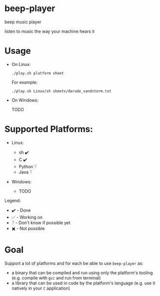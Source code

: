 # beep-player

beep music player

listen to music the way your machine hears it

# Usage

- On Linux:
    
    ```
    ./play.sh platform sheet
    ```

    For example: 
    ```
    ./play.sh Linux/sh sheets/darude_sandstorm.txt
    ```

- On Windows:

    TODO

# Supported Platforms:

- Linux:
    - sh :heavy_check_mark:
    - C :heavy_check_mark:
    - Python :grey_question:
    - Java :grey_question:

- Windows:
    - TODO

Legend:
- :heavy_check_mark: - Done
- :white_check_mark: - Working on
- :grey_question: - Don't know if possible yet
- :heavy_multiplication_x: - Not possible

# Goal

Support a lot of platforms and for each be able to use ```beep-player``` as:
- a binary that can be compiled and run using only the platform's tooling (e.g. compile with ```gcc``` and run from terminal)
- a library that can be used in code by the platform's language (e.g. use it natively in your ```C``` application)

